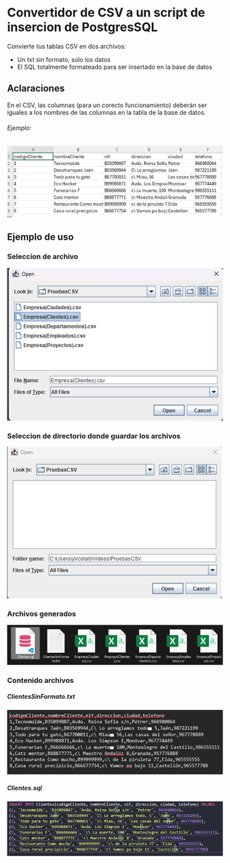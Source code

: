 <h1>Convertidor de CSV a un script de insercion de PostgresSQL</h1>
<p>Convierte tus tablas CSV en dos archivos:</p>
  <ul>
    <li>Un txt sin formato, solo los datos</li>
    <li>El SQL totalmente formateado para ser insertado en la base de datos</li>
  </ul>
<h2>Aclaraciones</h2>
<p>En el CSV, las columnas (para un corecto funcionamiento) deberán ser<br> iguales a los nombres de las columnas en la tabla de la base de datos.</p>
<h6>Ejemplo:</h6>
<img src="imagesReadme\EjemploCSV.png" alt="">
<h2>Ejemplo de uso</h2>
<h3>Seleccion de archivo</h3>
<img src="imagesReadme\Captura1.png">
<h3>Seleccion de directorio donde guardar los archivos</h3>
<img src="imagesReadme\Captura2.png">
<h3>Archivos generados</h3>
<img src="imagesReadme\Captura3.png">
<h3>Contenido archivos</h3>
<h5>ClientesSinFormato.txt</h5>
<img src="imagesReadme\Captura4.png">
<h5>Clientes.sql</h5>
<img src="imagesReadme\Captura5.png">
